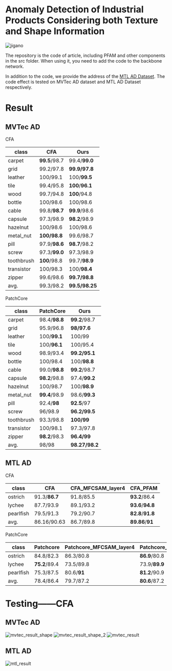 # Anomaly Detection of Industrial Products Considering both Texture and Shape Information

![jigano](https://github.com/DiagoAlaraviz/JigsawBlock/blob/main/src/img/model_3.png)

The repository is the code of article, including PFAM and other components in the src folder. When using it, you need to add the code to the backbone network.

In addition to the code, we provide the address of the [MTL AD Dataset](https://drive.google.com/drive/folders/1PdEcDyFPb3d7yb5uQCOrbi3fs3PyoilG).
The code effect is tested on MVTec AD dataset and MTL AD Dataset respectively.
# Result

## MVTec AD

CFA

| class      | CFA           | Ours         |
| ---------- | ------------- | ---------------- |
| carpet     | **99.5**/98.7 | 99.4/**99.0**    |
| grid       | 99.2/97.8     | **99.9/97.8**    |
| leather    | 100/99.1      | 100/**99.5**     |
| tile       | 99.4/95.8     | **100**/**96.1** |
| wood       | 99.7/94.8     | **100**/94.8     |
| bottle     | 100/98.6      | 100/98.6         |
| cable      | 99.8/**98.7** | **99.9**/98.6    |
| capsule    | 97.3/98.9     | **98.2**/98.9    |
| hazelnut   | 100/98.6      | 100/98.6         |
| metal_nut  | **100/98.8**  | 99.6/98.7        |
| pill       | 97.9/**98.6** | **98.7**/98.2    |
| screw      | 97.3/**99.0** | 97.3/98.9        |
| toothbrush | **100**/98.8  | 99.7/**98.9**    |
| transistor | 100/98.3      | 100/**98.4**     |
| zipper     | 99.6/98.6     | **99.7/98.8**    |
| avg.       | 99.3/98.2     | **99.5/98.25**   |

PatchCore

| class      | PatchCore           | Ours         |
| ---------- | ------------- | ---------------- |
| carpet     | 98.4/**98.8** | **99.2**/98.7 |
| grid       | 95.9/96.8     | **98/97.6** |
| leather    | 100/**99.1**  | 100/99 |
| tile       | 100/**96.1** | 100/95.4 |
| wood       | 98.9/93.4     | **99.2/95.1** |
| bottle     | 100/98.4      | 100/**98.8** |
| cable      | 99.0/**98.8** | **99.2**/98.7 |
| capsule    | **98.2**/98.8 | 97.4/**99.2** |
| hazelnut   | 100/98.7      | 100/**98.9** |
| metal_nut  | **99.4**/98.9 | 98.6/**99.3** |
| pill       | 92.4/**98** | **92.5**/97 |
| screw      | 96/98.9 | **96.2/99.5** |
| toothbrush | 93.3/98.8  | **100/99** |
| transistor | 100/98.1      | 97.3/97.8 |
| zipper     | **98.2**/98.3 | **96.4/99** |
| avg.       | 98/98 | **98.27/98.2** |

## MTL AD

CFA

| class     | CFA           | CFA_MFCSAM_layer4 | CFA_PFAM        |
| --------- | ------------- | ----------------- | ----------------- |
| ostrich   | 91.3/**86.7** | 91.8/85.5         | **93.2**/86.4     |
| lychee    | 87.7/93.9     | 89.1/93.2         | **93.6**/**94.8** |
| pearlfish | 79.5/91.3     | 79.2/90.7         | **82.8**/**91.8** |
| avg.      | 86.16/90.63   | 86.7/89.8         | **89.86**/**91**  |

PatchCore

| class     | Patchcore     | Patchcore_MFCSAM_layer4 | Patchcore_PFAM |
| --------- | ------------- | ----------------------- | ---------------- |
| ostrich   | 84.8/82.3     | 86.3/80.8               | **86.9**/80.8    |
| lychee    | **75.2**/89.4 | 73.5/89.8               | 73.9/**89.9**    |
| pearlfish | 75.3/87.5     | 80.6/**91**             | **81.2**/90.9    |
| avg.      | 78.4/86.4     | 79.7/87.2               | **80.6**/87.2    |

# Testing——CFA
## MVTec AD
![mvtec_result_shape](https://github.com/YShaoJiang/Anomaly_detection_for_Texture_based_product/blob/main/src/img/mvtec_shape_result.jpg)
![mvtec_result_shape_2](https://github.com/YShaoJiang/Anomaly_detection_for_Texture_based_product/blob/main/src/img/mvtec_shape_result_2.jpg)
![mvtec_result](https://github.com/YShaoJiang/Anomaly_detection_for_Texture_based_product/blob/main/src/img/mvtec_result.jpg)

## MTL AD
![mtl_result](https://github.com/YShaoJiang/Anomaly_detection_for_Texture_based_product/blob/main/src/img/mtl_result.jpg)
